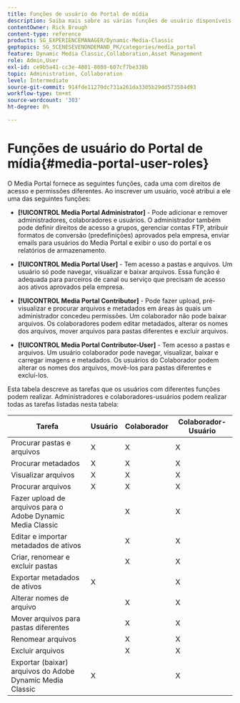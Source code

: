 ```yaml
---
title: Funções de usuário do Portal de mídia
description: Saiba mais sobre as várias funções de usuário disponíveis no Portal de mídia no Adobe Dynamic Media Classic.
contentOwner: Rick Brough
content-type: reference
products: SG_EXPERIENCEMANAGER/Dynamic-Media-Classic
geptopics: SG_SCENESEVENONDEMAND_PK/categories/media_portal
feature: Dynamic Media Classic,Collaboration,Asset Management
role: Admin,User
exl-id: ce9b5a41-cc3e-4801-8080-607cf7be338b
topic: Administration, Collaboration
level: Intermediate
source-git-commit: 914fde11270dc731a261da3305b29dd573584d93
workflow-type: tm+mt
source-wordcount: '303'
ht-degree: 0%

---
```


# Funções de usuário do Portal de mídia{#media-portal-user-roles}

O Media Portal fornece as seguintes funções, cada uma com direitos de acesso e permissões diferentes. Ao inscrever um usuário, você atribui a ele uma das seguintes funções:

* **[!UICONTROL Media Portal Administrator]** - Pode adicionar e remover administradores, colaboradores e usuários. O administrador também pode definir direitos de acesso a grupos, gerenciar contas FTP, atribuir formatos de conversão (predefinições) aprovados pela empresa, enviar emails para usuários do Media Portal e exibir o uso do portal e os relatórios de armazenamento.

* **[!UICONTROL Media Portal User]** - Tem acesso a pastas e arquivos. Um usuário só pode navegar, visualizar e baixar arquivos. Essa função é adequada para parceiros de canal ou serviço que precisam de acesso aos ativos aprovados pela empresa.

* **[!UICONTROL Media Portal Contributor]** - Pode fazer upload, pré-visualizar e procurar arquivos e metadados em áreas às quais um administrador concedeu permissões. Um colaborador não pode baixar arquivos. Os colaboradores podem editar metadados, alterar os nomes dos arquivos, mover arquivos para pastas diferentes e excluir arquivos.

* **[!UICONTROL Media Portal Contributor-User]** - Tem acesso a pastas e arquivos. Um usuário colaborador pode navegar, visualizar, baixar e carregar imagens e metadados. Os usuários do Colaborador podem alterar os nomes dos arquivos, movê-los para pastas diferentes e excluí-los.

Esta tabela descreve as tarefas que os usuários com diferentes funções podem realizar. Administradores e colaboradores-usuários podem realizar todas as tarefas listadas nesta tabela:

| Tarefa | Usuário | Colaborador | Colaborador-Usuário |
| --- | --- | --- | --- |
| Procurar pastas e arquivos | X | X | X |
| Procurar metadados | X | X | X |
| Visualizar arquivos | X | X | X |
| Procurar arquivos | X | X | X |
| Fazer upload de arquivos para o Adobe Dynamic Media Classic | | X | X |
| Editar e importar metadados de ativos | | X | X |
| Criar, renomear e excluir pastas | | X | X |
| Exportar metadados de ativos | X | | X |
| Alterar nomes de arquivo | | X | X |
| Mover arquivos para pastas diferentes | | X | X |
| Renomear arquivos | | X | X |
| Excluir arquivos | | X | X |
| Exportar (baixar) arquivos do Adobe Dynamic Media Classic | X | | X |
